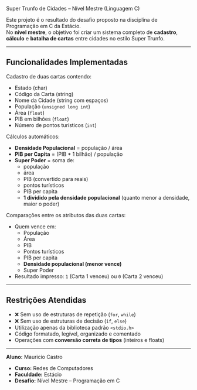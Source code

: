  Super Trunfo de Cidades – Nível Mestre (Linguagem C)

Este projeto é o resultado do desafio proposto na disciplina de Programação em C da Estácio.  
No **nível mestre**, o objetivo foi criar um sistema completo de **cadastro**, **cálculo** e **batalha de cartas** entre cidades no estilo Super Trunfo.

---

##  Funcionalidades Implementadas

 Cadastro de duas cartas contendo:
- Estado (char)
- Código da Carta (string)
- Nome da Cidade (string com espaços)
- População (`unsigned long int`)
- Área (`float`)
- PIB em bilhões (`float`)
- Número de pontos turísticos (`int`)

 Cálculos automáticos:
- **Densidade Populacional** = população / área
- **PIB per Capita** = (PIB * 1 bilhão) / população
- **Super Poder** = soma de:
  - população
  - área
  - PIB (convertido para reais)
  - pontos turísticos
  - PIB per capita
  - **1 dividido pela densidade populacional** (quanto menor a densidade, maior o poder)

 Comparações entre os atributos das duas cartas:
- Quem vence em:
  - População
  - Área
  - PIB
  - Pontos turísticos
  - PIB per capita
  - **Densidade populacional (menor vence)**
  - Super Poder
- Resultado impresso: `1` (Carta 1 venceu) ou `0` (Carta 2 venceu)

---

##  Restrições Atendidas

- ❌ Sem uso de estruturas de repetição (`for`, `while`)
- ❌ Sem uso de estruturas de decisão (`if`, `else`)
-  Utilização apenas da biblioteca padrão `<stdio.h>`
-  Código formatado, legível, organizado e comentado
-  Operações com **conversão correta de tipos** (inteiros e floats)

---

**Aluno:** Mauricio Castro  
- **Curso:** Redes de Computadores  
- **Faculdade:** Estácio  
- **Desafio:** Nível Mestre – Programação em C



